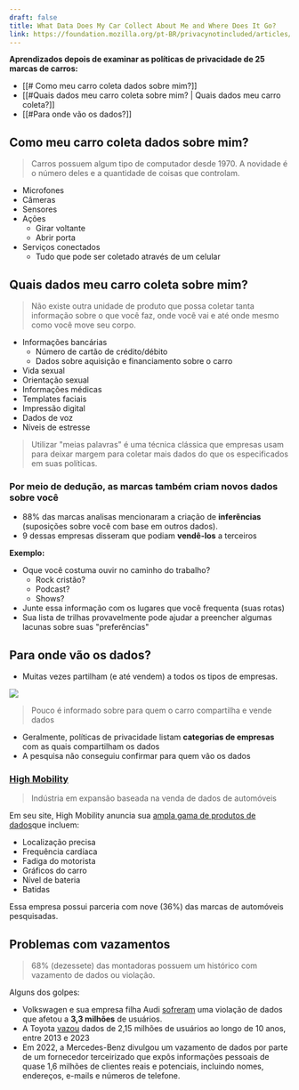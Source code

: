 ```yaml
---
draft: false
title: What Data Does My Car Collect About Me and Where Does It Go?
link: https://foundation.mozilla.org/pt-BR/privacynotincluded/articles/what-data-does-my-car-collect-about-me-and-where-does-it-go/
---
```




**Aprendizados depois de examinar as políticas de privacidade de 25 marcas de carros:**

- [[# Como meu carro coleta dados sobre mim?]]
- [[#Quais dados meu carro coleta sobre mim? | Quais dados meu carro coleta?]]
- [[#Para onde vão os dados?]]

## Como meu carro coleta dados sobre mim?

> Carros possuem algum tipo de computador desde 1970. A novidade é o número deles e a quantidade de coisas que controlam.

- Microfones
- Câmeras
- Sensores
- Ações
	- Girar voltante
	- Abrir porta 
- Serviços conectados
	- Tudo que pode ser coletado através de um celular

## Quais dados meu carro coleta sobre mim?

> Não existe outra unidade de produto que possa coletar tanta informação sobre o que você faz, onde você vai e até onde mesmo como você move seu corpo.

- Informações bancárias
	- Número de cartão de crédito/débito
	- Dados sobre aquisição e financiamento sobre o carro
- Vida sexual
- Orientação sexual
- Informações médicas
- Templates faciais
- Impressão digital
- Dados de voz
- Níveis de estresse

> Utilizar "meias palavras" é uma técnica clássica que empresas usam para deixar margem para coletar mais dados do que os especificados em suas políticas.

### Por meio de dedução, as marcas também criam novos dados sobre você

- 88% das marcas analisas mencionaram a criação de **inferências** (suposições sobre você com base em outros dados). 
- 9 dessas empresas disseram que podiam **vendê-los** a terceiros

**Exemplo:**

- Oque você costuma ouvir no caminho do trabalho?
	- Rock cristão?
	- Podcast?
	- Shows?
- Junte essa informação com os lugares que você frequenta (suas rotas)
- Sua lista de trilhas provavelmente pode ajudar a preencher algumas lacunas sobre suas "preferências"

## Para onde vão os dados?

- Muitas vezes partilham (e até vendem) a todos os tipos de empresas.

![](https://assets.mofoprod.net/network/images/car-PNI-Final-Graphics_English1.original.png)

> Pouco é informado sobre para quem o carro compartilha e vende dados

- Geralmente, políticas de privacidade listam **categorias de empresas** com as quais compartilham os dados
- A pesquisa não conseguiu confirmar para quem vão os dados

### [High Mobility](https://www.high-mobility.com/)

> Indústria em expansão baseada na venda de dados de automóveis

Em seu site, High Mobility anuncia sua [ampla gama de produtos de dados](https://www.high-mobility.com/car-data)que incluem:

- Localização precisa
- Frequência cardíaca
- Fadiga do motorista
- Gráficos do carro
- Nível de bateria
- Batidas

Essa empresa possui parceria com nove (36%) das marcas de automóveis pesquisadas.


## Problemas com vazamentos

> 68% (dezessete) das montadoras possuem um histórico com vazamento de dados ou violação.

Alguns dos golpes:

- Volkswagen e sua empresa filha Audi [sofreram](https://www.zdnet.com/article/volkswagen-audi-disclose-data-breach-impacting-over-3-3-million-customers-interested-buyers/) uma violação de dados que afetou a **3,3 milhões** de usuários.
- A Toyota [vazou](https://www.darkreading.com/cloud-security/toyota-discloses-decade-long-data-leak-exposing-2-15m-customers-data) dados de 2,15 milhões de usuários ao longo de 10 anos, entre 2013 e 2023
- Em 2022, a Mercedes-Benz divulgou um vazamento de dados por parte de um fornecedor terceirizado que expôs informações pessoais de quase 1,6 milhões de clientes reais e potenciais, incluindo nomes, endereços, e-mails e números de telefone.


